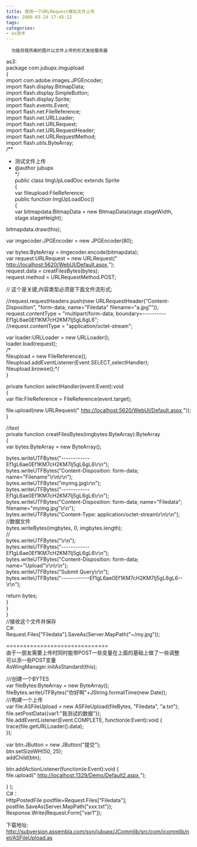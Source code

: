 ```yaml
---
title: 使用一个URLRequest模拟文件上传
date: 2008-03-24 17:45:12
tags:
categories:
- as技术
---
```

      功能将我所画的图片以文件上传的形式发给服务器   
 as3:   
 package com.jubupx.imgupload   
 {   
 import com.adobe.images.JPGEncoder;   
 import flash.display.BitmapData;   
 import flash.display.SimpleButton;   
 import flash.display.Sprite;   
 import flash.events.Event;   
 import flash.net.FileReference;   
 import flash.net.URLLoader;   
 import flash.net.URLRequest;   
 import flash.net.URLRequestHeader;   
 import flash.net.URLRequestMethod;   
 import flash.utils.ByteArray;   
 /**   
 * 测试文件上传   
 * @author jubupx   
 */   
 public class ImgUpLoadDoc extends Sprite   
 {   
 var fileupload:FileReference;   
 public function ImgUpLoadDoc()   
 {   
 var bitmapdata:BitmapData = new BitmapData(stage.stageWidth, stage.stageHeight);   
   
 bitmapdata.draw(this);   
   
   
 var imgecoder:JPGEncoder = new JPGEncoder(80);   
   
 var bytes:ByteArray = imgecoder.encode(bitmapdata);   
 var request:URLRequest = new URLRequest(" [ http://localhost:5620/WebUI/Default.aspx ](http://localhost:5620/WebUI/Default.aspx)  ");   
 request.data = creatFilesBytes(bytes);   
 request.method = URLRequestMethod.POST;   
   
 // 这个是关键,内容类型必须是下面文件流形式;   
   
 //request.requestHeaders.push(new URLRequestHeader("Content-Disposition", "form-data; name=\"Filedata\" filename=\"a.jpg\""));   
 request.contentType = "multipart/form-data; boundary=----------Ef1gL6ae0Ef1KM7cH2KM7Ij5gL6gL6";   
 //request.contentType = "application/octet-stream";   
   
 var loader:URLLoader = new URLLoader();   
 loader.load(request);   
 /*   
 fileupload = new FileReference();   
 fileupload.addEventListener(Event.SELECT,selectHandler);   
 fileupload.browse();*/   
 }   
   
 private function selectHandler(event:Event):void   
 {   
 var file:FileReference = FileReference(event.target);   
   
 file.upload(new URLRequest(" [ http://localhost:5620/WebUI/Default.aspx ](http://localhost:5620/WebUI/Default.aspx)  "));   
 }   
   
 //text   
 private function creatFilesBytes(imgbytes:ByteArray):ByteArray   
 {   
 var bytes:ByteArray = new ByteArray();   
   
 bytes.writeUTFBytes("------------Ef1gL6ae0Ef1KM7cH2KM7Ij5gL6gL6\r\n");   
 bytes.writeUTFBytes("Content-Disposition: form-data; name=\"Filename\"\r\n\r\n");   
 bytes.writeUTFBytes("myimg.jpg\r\n");   
 bytes.writeUTFBytes("------------Ef1gL6ae0Ef1KM7cH2KM7Ij5gL6gL6\r\n");   
 bytes.writeUTFBytes("Content-Disposition: form-data; name=\"Filedata\"; filename=\"myimg.jpg\"\r\n");   
 bytes.writeUTFBytes("Content-Type: application/octet-stream\r\n\r\n");   
 //数据文件   
 bytes.writeBytes(imgbytes, 0, imgbytes.length);   
 //   
 bytes.writeUTFBytes("\r\n");   
 bytes.writeUTFBytes("------------Ef1gL6ae0Ef1KM7cH2KM7Ij5gL6gL6\r\n");   
 bytes.writeUTFBytes("Content-Disposition: form-data; name=\"Upload\"\r\n\r\n");   
 bytes.writeUTFBytes("Submit Query\r\n");   
 bytes.writeUTFBytes("------------Ef1gL6ae0Ef1KM7cH2KM7Ij5gL6gL6--\r\n");   
   
 return bytes;   
 }   
 }   
 }   
 //接收这个文件并保存   
 C#:   
 Request.Files["Filedata"].SaveAs(Server.MapPath("~/my.jpg"));   
   
 ==============================   
 由于一朋友需要上传时同时能带POST一些变量在上面的基础上做了一些调整   
 可以添一些POST变量   
 AsWingManager.initAsStandard(this);   
   
 ///创建一个BYTES   
 var fileBytes:ByteArray = new ByteArray();   
 fileBytes.writeUTFBytes("你好啊"+JString.formatTime(new Date));   
 ///构建一个上传   
 var file:ASFileUpload = new ASFileUpload(fileBytes, "Filedata", "a.txt");   
 file.setPostData({var1:"我测试的数据"});   
 file.addEventListener(Event.COMPLETE, function(e:Event):void {   
 trace(file.getURLLoader().data);   
 });   
   
 var btn:JButton = new JButton("提交");   
 btn.setSizeWH(50, 25);   
 addChild(btn);   
   
 btn.addActionListener(function(e:Event):void {   
 file.upload(" [ http://localhost:1329/Demo/Default2.aspx ](http://localhost:1329/Demo/Default2.aspx)  ");   
   
 } );   
 C#：   
 HttpPostedFile postfile=Request.Files["Filedata"];   
 postfile.SaveAs(Server.MapPath("xxx.txt"));   
 Response.Write(Request.Form["var1"]);   
   
 下载地址: [ http://subversion.assembla.com/svn/jubupx/JCommlib/src/com/jcommlib/net/ASFileUpload.as ](http://subversion.assembla.com/svn/jubupx/JCommlib/src/com/jcommlib/net/ASFileUpload.as)